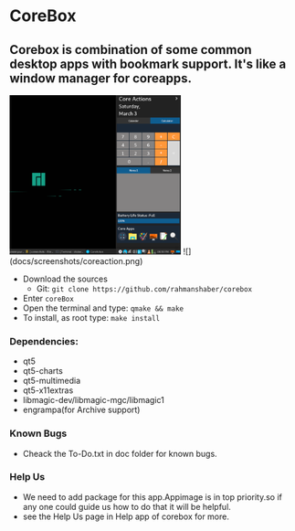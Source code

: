 # CoreBox

## Corebox is combination of some common desktop apps with bookmark support. It's like a window manager for coreapps.

<img src="docs/screenshots/coreaction.png" width="300">
![](docs/screenshots/coreaction.png)

* Download the sources
   - Git: `git clone https://github.com/rahmanshaber/corebox`
* Enter `coreBox`
* Open the terminal and type: `qmake && make`
* To install, as root type: `make install`

### Dependencies:
* qt5
* qt5-charts
* qt5-multimedia
* qt5-x11extras
* libmagic-dev/libmagic-mgc/libmagic1
* engrampa(for Archive support)

### Known Bugs
* Cheack the To-Do.txt in doc folder for known bugs.

### Help Us
* We need to add package for this app.Appimage is in top priority.so if any one could guide us how to do that it will be helpful.
* see the Help Us page in Help app of corebox for more.